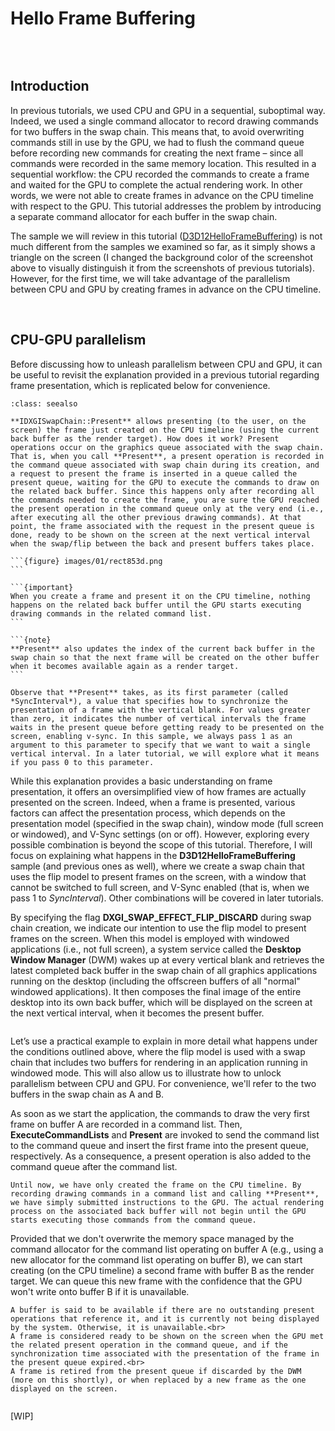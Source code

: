 # Hello Frame Buffering

<br>

```{figure} images/06/HelloFrameBuffering.png
```

## Introduction

In previous tutorials, we used CPU and GPU in a sequential, suboptimal way. Indeed, we used a single command allocator to record drawing commands for two buffers in the swap chain. This means that, to avoid overwriting commands still in use by the GPU, we had to flush the command queue before recording new commands for creating the next frame – since all commands were recorded in the same memory location. This resulted in a sequential workflow: the CPU recorded the commands to create a frame and waited for the GPU to complete the actual rendering work. In other words, we were not able to create frames in advance on the CPU timeline with respect to the GPU. This tutorial addresses the problem by introducing a separate command allocator for each buffer in the swap chain.

The sample we will review in this tutorial ([D3D12HelloFrameBuffering](https://github.com/microsoft/DirectX-Graphics-Samples/tree/master/Samples/Desktop/D3D12HelloWorld)) is not much different from the samples we examined so far, as it simply shows a triangle on the screen (I changed the background color of the screenshot above to visually distinguish it from the screenshots of previous tutorials). However, for the first time, we will take advantage of the parallelism between CPU and GPU by creating frames in advance on the CPU timeline.

<br>

## CPU-GPU parallelism

Before discussing how to unleash parallelism between CPU and GPU, it can be useful to revisit the explanation provided in a previous tutorial regarding frame presentation, which is replicated below for convenience.


````{admonition} from [](hello-window.md)
:class: seealso

**IDXGISwapChain::Present** allows presenting (to the user, on the screen) the frame just created on the CPU timeline (using the current back buffer as the render target). How does it work? Present operations occur on the graphics queue associated with the swap chain. That is, when you call **Present**, a present operation is recorded in the command queue associated with swap chain during its creation, and a request to present the frame is inserted in a queue called the present queue, waiting for the GPU to execute the commands to draw on the related back buffer. Since this happens only after recording all the commands needed to create the frame, you are sure the GPU reached the present operation in the command queue only at the very end (i.e., after executing all the other previous drawing commands). At that point, the frame associated with the request in the present queue is done, ready to be shown on the screen at the next vertical interval when the swap/flip between the back and present buffers takes place.

```{figure} images/01/rect853d.png
```

```{important}
When you create a frame and present it on the CPU timeline, nothing happens on the related back buffer until the GPU starts executing drawing commands in the related command list.
```

```{note}
**Present** also updates the index of the current back buffer in the swap chain so that the next frame will be created on the other buffer when it becomes available again as a render target.
```

Observe that **Present** takes, as its first parameter (called *SyncInterval*), a value that specifies how to synchronize the presentation of a frame with the vertical blank. For values greater than zero, it indicates the number of vertical intervals the frame waits in the present queue before getting ready to be presented on the screen, enabling v-sync. In this sample, we always pass 1 as an argument to this parameter to specify that we want to wait a single vertical interval. In a later tutorial, we will explore what it means if you pass 0 to this parameter.
````

While this explanation provides a basic understanding on frame presentation, it offers an oversimplified view of how frames are actually presented on the screen. Indeed, when a frame is presented, various factors can affect the presentation process, which depends on the presentation model (specified in the swap chain), window mode (full screen or windowed), and V-Sync settings (on or off). However, exploring every possible combination is beyond the scope of this tutorial. Therefore, I will focus on explaining what happens in the **D3D12HelloFrameBuffering** sample (and previous ones as well), where we create a swap chain that uses the flip model to present frames on the screen, with a window that cannot be switched to full screen, and V-Sync enabled (that is, when we pass 1 to *SyncInterval*). Other combinations will be covered in later tutorials.

By specifying the flag **DXGI_SWAP_EFFECT_FLIP_DISCARD** during swap chain creation, we indicate our intention to use the flip model to present frames on the screen. When this model is employed with windowed applications (i.e., not full screen), a system service called the **Desktop Window Manager** (DWM) wakes up at every vertical blank and retrieves the latest completed back buffer in the swap chain of all graphics applications running on the desktop (including the offscreen buffers of all "normal" windowed applications). It then composes the final image of the entire desktop into its own back buffer, which will be displayed on the screen at the next vertical interval, when it becomes the present buffer.

```{figure} images/06/dwm.png
```

Let’s use a practical example to explain in more detail what happens under the conditions outlined above, where the flip model is used with a swap chain that includes two buffers for rendering in an application running in windowed mode. This will also allow us to illustrate how to unlock parallelism between CPU and GPU. For convenience, we'll refer to the two buffers in the swap chain as A and B.

As soon as we start the application, the commands to draw the very first frame on buffer A are recorded in a command list. Then, **ExecuteCommandLists** and **Present** are invoked to send the command list to the command queue and insert the first frame into the present queue, respectively. As a consequence, a present operation is also added to the command queue after the command list.

```{note}
Until now, we have only created the frame on the CPU timeline. By recording drawing commands in a command list and calling **Present**, we have simply submitted instructions to the GPU. The actual rendering process on the associated back buffer will not begin until the GPU starts executing those commands from the command queue.
```

Provided that we don't overwrite the memory space managed by the command allocator for the command list operating on buffer A (e.g., using a new allocator for the command list operating on buffer B), we can start creating (on the CPU timeline) a second frame with buffer B as the render target. We can queue this new frame with the confidence that the GPU won't write onto buffer B if it is unavailable.

```{note}
A buffer is said to be available if there are no outstanding present operations that reference it, and it is currently not being displayed by the system. Otherwise, it is unavailable.<br>
A frame is considered ready to be shown on the screen when the GPU met the related present operation in the command queue, and if the synchronization time associated with the presentation of the frame in the present queue expired.<br>
A frame is retired from the present queue if discarded by the DWM (more on this shortly), or when replaced by a new frame as the one displayed on the screen.
```

```{figure} images/06/dwm-composition.png
```

[WIP]